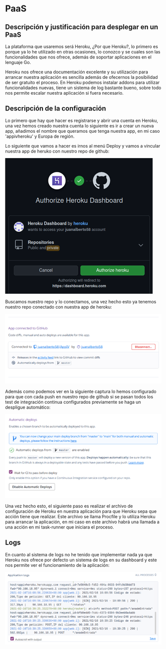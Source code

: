 # PaaS

## Descripción y justificación para desplegar en un PaaS

La plataforma que usaremos será Heroku, ¿Por que Heroku?, lo primero es porque ya lo he utilizado en otras ocasiones, lo conozco y se cuales son las funcionalidades que nos ofrece, además de soportar aplicaciones en el lenguaje Go.

Heroku nos ofrece una documentación excelente y su utilización para arrancar nuestra aplicación es sencilla además de ofecernos la posibilidad de ser gratuito el proceso. En Heroku podemos instalar addons para utilizar funcionalidades nuevas, tiene un sistema de log bastante bueno, sobre todo nos permite escalar nuestra aplicación si fuera necesario.

## Descripción de la configuración

Lo primero que hay que hacer es registrarse y abrir una cuenta en Heroku, una vez hemos creado nuestra cuenta lo siguiente es ir a crear un nueva app, añadimos el nombre que queramos que tenga nuestra app, en mi caso 'appivheroku' y Europa de región.

Lo siguiente que vamos a hacer es irnos al menú Deploy y vamos a vincular nuestra app de heruko con nuestro repo de github:

![heroku1](../image/heroku1.png)

Buscamos nuestro repo y lo conectamos, una vez hecho esto ya tenemos nuestro repo conectado con nuestra app de heroku:

![heroku2](../image/heroku2.png)

Además como podemos ver en la siguiente captura lo hemos configurado para que con cada push en nuestro repo de github si se pasan todos los test de integración continua configurados previamente se haga un despligue automático:

![heroku4](../image/heroku4.png)

Una vez hecho esto, el siguiente paso es realizar el archivo de configuración de Heroku en nuestra aplicación para que Heroku sepa que acción tiene que realizar. Este archivo se llama Procfile y lo utiliza Heroku para arrancar la aplicación, en mi caso en este archivo habrá una llamada a una acción en mi task-runner que iniciara el proceso.

## Logs

En cuanto al sistema de logs no he tenido que implementar nada ya que Heroku nos ofrece por defecto un sistema de logs en su dashboard y este nos permite ver el funcionamiento de la aplicación:

![heroku5](../image/heroku5.png)
